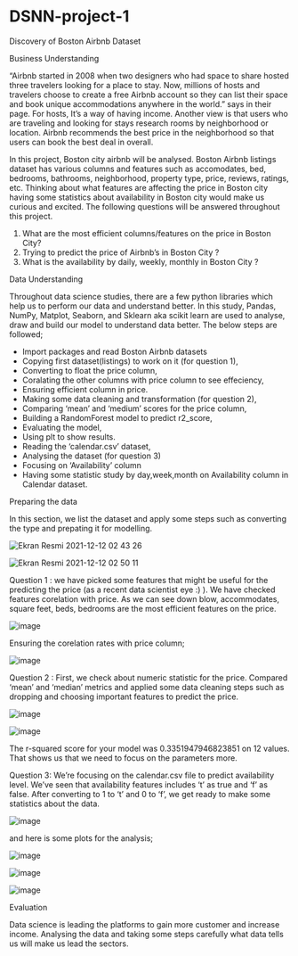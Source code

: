 # DSNN-project-1

Discovery of Boston Airbnb Dataset

Business Understanding

   “Airbnb started in 2008 when two designers who had space to share hosted three travelers looking for a place to stay. Now, millions of hosts and travelers choose to create a free Airbnb account so they can list their space and book unique accommodations anywhere in the world.” says in their page. For hosts, It’s a way of having income. Another view is that users who are traveling and looking for stays research rooms by neighborhood or location. Airbnb recommends the best price in the neighborhood so that users can book the best deal in overall.

   In this project, Boston city airbnb will be analysed. Boston Airbnb listings dataset has various columns and features such as accomodates, bed, bedrooms, bathrooms, neighborhood, property type, price, reviews, ratings, etc. Thinking about what features are affecting the price in Boston city having some statistics about availability in Boston city would make us curious and excited. The following questions will be answered throughout this project.

1. What are the most efficient columns/features on the price in Boston City?
2. Trying to predict the price of Airbnb’s in Boston City ?
3. What is the availability by daily, weekly, monthly in Boston City ?

Data Understanding

Throughout data science studies, there are a few python libraries which help us to perform our data and understand better. In this study, Pandas, NumPy, Matplot, Seaborn, and Sklearn aka scikit learn are used to analyse, draw and build our model to understand data better. The below steps are followed;

* Import packages and read Boston Airbnb datasets
* Copying first dataset(listings) to work on it (for question 1),
* Converting to float the price column,
* Coralating the other columns with price column to see effeciency,
* Ensuring efficient column in price.
* Making some data cleaning and transformation (for question 2),
* Comparing ‘mean’ and ‘medium’ scores for the price column,
* Building a RandomForest model to predict r2_score,
* Evaluating the model,
* Using plt to show results.
* Reading the ‘calendar.csv’ dataset,
* Analysing the dataset (for question 3)
* Focusing on ‘Availability’ column
* Having some statistic study by day,week,month on Availability column in Calendar dataset.

Preparing the data 

In this section, we list the dataset and apply some steps such as converting the type and prepating it for modelling.

![Ekran Resmi 2021-12-12 02 43 26](https://user-images.githubusercontent.com/95101910/145695087-28ed9902-1760-4a0f-ac24-91864205e858.png)

![Ekran Resmi 2021-12-12 02 50 11](https://user-images.githubusercontent.com/95101910/145695221-6c92e28f-8871-4c60-b6cf-03640d7a6d99.png)


Question 1 :
we have picked some features that might be useful for the predicting the price (as a recent data scientist eye :) ). We have checked features corelation with price. As we can see down blow, accommodates, square feet, beds, bedrooms are the most efficient features on the price.

![image](https://user-images.githubusercontent.com/95101910/145694577-c98d04eb-9e03-4b5d-a650-8649ec1bd6fe.png)

Ensuring the corelation rates with price column;

![image](https://user-images.githubusercontent.com/95101910/145694741-77912b27-718f-43ec-ab76-f4e261cd1145.png)

Question 2 : 
First, we check about numeric statistic for the price. Compared ‘mean’ and ‘median’ metrics and applied some data cleaning steps such as dropping and choosing important features to predict the price.

![image](https://user-images.githubusercontent.com/95101910/145694755-276869c4-823d-46ef-984a-d7e770202e7b.png)

![image](https://user-images.githubusercontent.com/95101910/145694758-db4868a4-3e27-4057-b73a-e40a42cdd2a2.png)

The r-squared score for your model was 0.3351947946823851 on 12 values. That shows us that we need to focus on the parameters more.

Question 3: 
We’re focusing on the calendar.csv file to predict availability level. We’ve seen that availability features includes ‘t’ as true and ‘f’ as false. After converting to 1 to ‘t’ and 0 to ‘f’, we get ready to make some statistics about the data.

![image](https://user-images.githubusercontent.com/95101910/145694781-91483b5c-b690-4da3-b9f2-003d74fbe22b.png)

and here is some plots for the analysis;

![image](https://user-images.githubusercontent.com/95101910/145694790-061a2928-a690-4686-bc26-ad72db2675b8.png)

![image](https://user-images.githubusercontent.com/95101910/145694834-65361a70-e76a-4a30-ba6e-5feb6661daa1.png)

![image](https://user-images.githubusercontent.com/95101910/145694838-0e89da02-2a3d-4b1b-ae2e-4f225dc5dc57.png)

Evaluation 

Data science is leading the platforms to gain more customer and increase income. Analysing the data and taking some steps carefully what data tells us will make us lead the sectors.
